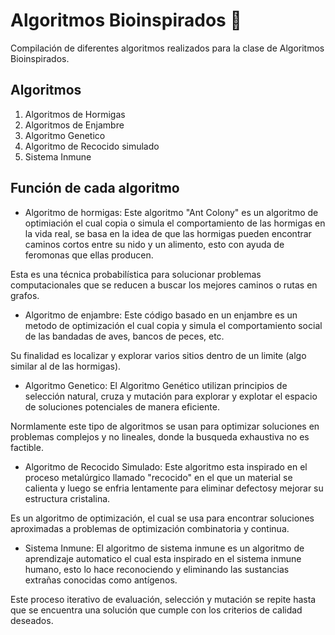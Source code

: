 # Algoritmos Bioinspirados 🧬

Compilación de diferentes algoritmos realizados para la clase de Algoritmos Bioinspirados.

## Algoritmos

1. Algoritmos de Hormigas
2. Algoritmos de Enjambre
3. Algoritmo Genetico
4. Algoritmo de Recocido simulado
5. Sistema Inmune

## Función de cada algoritmo

- Algoritmo de hormigas: Este algoritmo "Ant Colony" es un algoritmo
de optimiación el cual copia o simula el comportamiento de las hormigas en la vida
real, se basa en la idea de que las hormigas pueden encontrar caminos cortos entre su nido 
y un alimento, esto con ayuda de feromonas que ellas
producen.

Esta es una técnica probabilística para solucionar problemas computacionales que se reducen a buscar los mejores
caminos o rutas en grafos.

- Algoritmo de enjambre: Este código basado en un enjambre es un metodo de optimización
el cual copia y simula el comportamiento social de las bandadas de aves, 
bancos de peces, etc.

Su finalidad es localizar y explorar varios sitios dentro de un limite (algo similar al de las hormigas).

- Algoritmo Genetico: El Algoritmo Genético utilizan principios de selección natural, cruza y mutación para explorar y
explotar el espacio de soluciones potenciales de manera eficiente. 

Normlamente este tipo de algoritmos se usan para optimizar soluciones en problemas complejos y no lineales, donde la 
busqueda exhaustiva no es factible.

- Algoritmo de Recocido Simulado: Este algoritmo esta inspirado en el proceso metalúrgico llamado "recocido" en el 
que un material se calienta y luego se enfria lentamente para eliminar defectosy mejorar su estructura cristalina.

Es un algoritmo de optimización, el cual se usa para encontrar soluciones aproximadas a problemas de optimización 
combinatoria y continua.

- Sistema Inmune: El algoritmo de sistema inmune es un algoritmo de aprendizaje automatico el cual esta inspirado en el
sistema inmune humano, esto lo hace reconociendo y eliminando las sustancias extrañas conocidas como antígenos.

Este proceso iterativo de evaluación, selección y mutación se repite hasta que se encuentra una solución que cumple con 
los criterios de calidad deseados.

